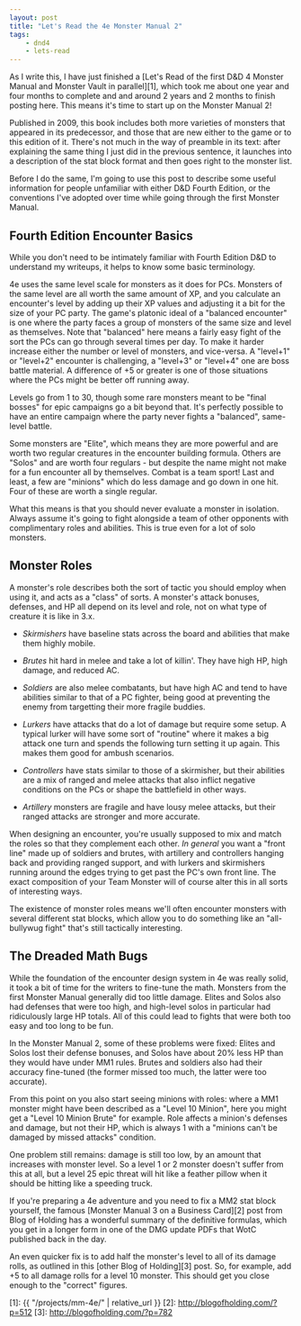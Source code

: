 ```yaml
---
layout: post
title: "Let's Read the 4e Monster Manual 2"
tags:
    - dnd4
    - lets-read
---
```


As I write this, I have just finished a [Let's Read of the first D&D 4 Monster
Manual and Monster Vault in parallel][1], which took me about one year and four
months to complete and and around 2 years and 2 months to finish posting
here. This means it's time to start up on the Monster Manual 2!

Published in 2009, this book includes both more varieties of monsters that
appeared in its predecessor, and those that are new either to the game or to
this edition of it. There's not much in the way of preamble in its text: after
explaining the same thing I just did in the previous sentence, it launches into
a description of the stat block format and then goes right to the monster list.

Before I do the same, I'm going to use this post to describe some useful
information for people unfamiliar with either D&D Fourth Edition, or the
conventions I've adopted over time while going through the first Monster Manual.

## Fourth Edition Encounter Basics

While you don't need to be intimately familiar with Fourth Edition D&D to
understand my writeups, it helps to know some basic terminology.

4e uses the same level scale for monsters as it does for PCs. Monsters of the
same level are all worth the same amount of XP, and you calculate an encounter's
level by adding up their XP values and adjusting it a bit for the size of your
PC party. The game's platonic ideal of a "balanced encounter" is one where the
party faces a group of monsters of the same size and level as themselves. Note
that "balanced" here means a fairly easy fight of the sort the PCs can go
through several times per day. To make it harder increase either the number or
level of monsters, and vice-versa. A "level+1" or "level+2" encounter is
challenging, a "level+3" or "level+4" one are boss battle material. A difference
of +5 or greater is one of those situations where the PCs might be better off
running away.

Levels go from 1 to 30, though some rare monsters meant to be "final bosses" for
epic campaigns go a bit beyond that. It's perfectly possible to have an entire
campaign where the party never fights a "balanced", same-level battle.

Some monsters are "Elite", which means they are more powerful and are worth two
regular creatures in the encounter building formula. Others are "Solos" and are
worth four regulars - but despite the name might not make for a fun encounter
all by themselves. Combat is a team sport! Last and least, a few are "minions"
which do less damage and go down in one hit. Four of these are worth a single
regular.

What this means is that you should never evaluate a monster in isolation. Always
assume it's going to fight alongside a team of other opponents with
complimentary roles and abilities. This is true even for a lot of solo monsters.

## Monster Roles

A monster's role describes both the sort of tactic you should employ when using
it, and acts as a "class" of sorts. A monster's attack bonuses, defenses, and HP
all depend on its level and role, not on what type of creature it is like in
3.x.

- _Skirmishers_ have baseline stats across the board and abilities that make
  them highly mobile.

- _Brutes_ hit hard in melee and take a lot of killin'. They have high HP, high
  damage, and reduced AC.

- _Soldiers_ are also melee combatants, but have high AC and tend to have
  abilities similar to that of a PC fighter, being good at preventing the enemy
  from targetting their more fragile buddies.

- _Lurkers_ have attacks that do a lot of damage but require some setup. A
  typical lurker will have some sort of "routine" where it makes a big attack
  one turn and spends the following turn setting it up again. This makes them
  good for ambush scenarios.

- _Controllers_ have stats similar to those of a skirmisher, but their abilities
  are a mix of ranged and melee attacks that also inflict negative conditions on
  the PCs or shape the battlefield in other ways.

- _Artillery_ monsters are fragile and have lousy melee attacks, but their
  ranged attacks are stronger and more accurate.

When designing an encounter, you're usually supposed to mix and match the roles
so that they complement each other. _In general_ you want a "front line" made up
of soldiers and brutes, with artillery and controllers hanging back and
providing ranged support, and with lurkers and skirmishers running around the
edges trying to get past the PC's own front line. The exact composition of your
Team Monster will of course alter this in all sorts of interesting ways.

The existence of monster roles means we'll often encounter monsters with several
different stat blocks, which allow you to do something like an "all-bullywug
fight" that's still tactically interesting.

## The Dreaded Math Bugs

While the foundation of the encounter design system in 4e was really solid, it
took a bit of time for the writers to fine-tune the math. Monsters from the
first Monster Manual generally did too little damage. Elites and Solos also had
defenses that were too high, and high-level solos in particular had ridiculously
large HP totals. All of this could lead to fights that were both too easy and
too long to be fun.

In the Monster Manual 2, some of these problems were fixed: Elites and Solos
lost their defense bonuses, and Solos have about 20% less HP than they would
have under MM1 rules. Brutes and soldiers also had their accuracy fine-tuned
(the former missed too much, the latter were too accurate).

From this point on you also start seeing minions with roles: where a MM1 monster
might have been described as a "Level 10 Minion", here you might get a "Level 10
Minion Brute" for example. Role affects a minion's defenses and damage, but not
their HP, which is always 1 with a "minions can't be damaged by missed attacks"
condition.

One problem still remains: damage is still too low, by an amount that increases
with monster level. So a level 1 or 2 monster doesn't suffer from this at all,
but a level 25 epic threat will hit like a feather pillow when it should be
hitting like a speeding truck.

If you're preparing a 4e adventure and you need to fix a MM2 stat block
yourself, the famous [Monster Manual 3 on a Business Card][2] post from Blog of
Holding has a wonderful summary of the definitive formulas, which you get in a
longer form in one of the DMG update PDFs that WotC published back in the day.

An even quicker fix is to add half the monster's level to all of its damage
rolls, as outlined in this [other Blog of Holding][3] post. So, for example, add
+5 to all damage rolls for a level 10 monster. This should get you close enough
to the "correct" figures.


[1]: {{ "/projects/mm-4e/" | relative_url }}
[2]: http://blogofholding.com/?p=512
[3]: http://blogofholding.com/?p=782
